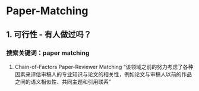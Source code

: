 # Paper-Matching
## 1. 可行性 - 有人做过吗？
### 搜索关键词：paper matching
1. Chain-of-Factors Paper-Reviewer Matching
   “该领域之前的努力考虑了各种因素来评估审稿人的专业知识与论文的相关性，例如论文与审稿人以前的作品之间的语义相似性、共同主题和引用联系”

